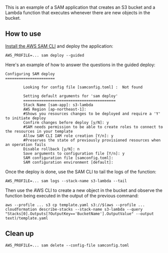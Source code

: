 This is an example of a SAM application that creates an S3 bucket and a Lambda function that executes whenever there are new objects in the bucket.

## How to use
[Install the AWS SAM CLI](https://docs.aws.amazon.com/serverless-application-model/latest/developerguide/install-sam-cli.html) and deploy the application:
```
AWS_PROFILE=... sam deploy --guided
```
Here's an example of how to answer the questions in the guided deploy:
```
Configuring SAM deploy
======================

        Looking for config file [samconfig.toml] :  Not found

        Setting default arguments for 'sam deploy'
        =========================================
        Stack Name [sam-app]: s3-lambda
        AWS Region [ap-northeast-1]:
        #Shows you resources changes to be deployed and require a 'Y' to initiate deploy
        Confirm changes before deploy [y/N]: y
        #SAM needs permission to be able to create roles to connect to the resources in your template
        Allow SAM CLI IAM role creation [Y/n]: y
        #Preserves the state of previously provisioned resources when an operation fails
        Disable rollback [y/N]: n
        Save arguments to configuration file [Y/n]: y
        SAM configuration file [samconfig.toml]:
        SAM configuration environment [default]:
```
Once the deploy is done, use the SAM CLI to tail the logs of the function:
```
AWS_PROFILE=... sam logs --stack-name s3-lambda --tail
```
Then use the AWS CLI to create a new object in the bucket and observe the function being executed in the output of the previous command:
```
aws --profile ... s3 cp template.yaml s3://$(aws --profile ... cloudformation describe-stacks --stack-name s3-lambda --query "Stacks[0].Outputs[?OutputKey=='BucketName'].OutputValue" --output text)/template.yaml
```
## Clean up
```
AWS_PROFILE=... sam delete --config-file samconfig.toml
```
